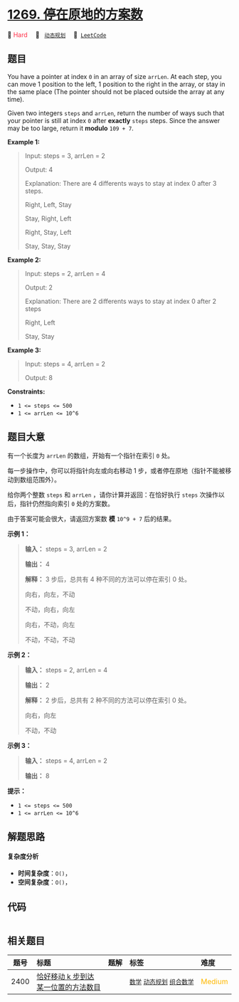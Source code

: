 # [1269. 停在原地的方案数](https://leetcode.com/problems/number-of-ways-to-stay-in-the-same-place-after-some-steps)

🔴 <font color=#ff334b>Hard</font>&emsp; 🔖&ensp; [`动态规划`](/tag/dynamic-programming.md)&emsp; 🔗&ensp;[`LeetCode`](https://leetcode.com/problems/number-of-ways-to-stay-in-the-same-place-after-some-steps)

## 题目

You have a pointer at index `0` in an array of size `arrLen`. At each step,
you can move 1 position to the left, 1 position to the right in the array, or
stay in the same place (The pointer should not be placed outside the array at
any time).

Given two integers `steps` and `arrLen`, return the number of ways such that
your pointer is still at index `0` after **exactly** `steps` steps. Since the
answer may be too large, return it **modulo** `109 + 7`.



**Example 1:**

> Input: steps = 3, arrLen = 2
> 
> Output: 4
> 
> Explanation: There are 4 differents ways to stay at index 0 after 3 steps.
> 
> Right, Left, Stay
> 
> Stay, Right, Left
> 
> Right, Stay, Left
> 
> Stay, Stay, Stay

**Example 2:**

> Input: steps = 2, arrLen = 4
> 
> Output: 2
> 
> Explanation: There are 2 differents ways to stay at index 0 after 2 steps
> 
> Right, Left
> 
> Stay, Stay

**Example 3:**

> Input: steps = 4, arrLen = 2
> 
> Output: 8

**Constraints:**

  * `1 <= steps <= 500`
  * `1 <= arrLen <= 10^6`


## 题目大意

有一个长度为 `arrLen` 的数组，开始有一个指针在索引 `0` 处。

每一步操作中，你可以将指针向左或向右移动 1 步，或者停在原地（指针不能被移动到数组范围外）。

给你两个整数 `steps` 和 `arrLen` ，请你计算并返回：在恰好执行 `steps` 次操作以后，指针仍然指向索引 `0` 处的方案数。

由于答案可能会很大，请返回方案数 **模** `10^9 + 7` 后的结果。

**示例 1：**

> 
> 
> 
> 
> 
> **输入：** steps = 3, arrLen = 2
> 
> **输出：** 4
> 
> **解释：** 3 步后，总共有 4 种不同的方法可以停在索引 0 处。
> 
> 向右，向左，不动
> 
> 不动，向右，向左
> 
> 向右，不动，向左
> 
> 不动，不动，不动
> 
> 

**示例 2：**

> 
> 
> 
> 
> 
> **输入：** steps = 2, arrLen = 4
> 
> **输出：** 2
> 
> **解释：** 2 步后，总共有 2 种不同的方法可以停在索引 0 处。
> 
> 向右，向左
> 
> 不动，不动
> 
> 

**示例 3：**

> 
> 
> 
> 
> 
> **输入：** steps = 4, arrLen = 2
> 
> **输出：** 8
> 
> 

**提示：**

  * `1 <= steps <= 500`
  * `1 <= arrLen <= 10^6`


## 解题思路

#### 复杂度分析

- **时间复杂度**：`O()`，
- **空间复杂度**：`O()`，

## 代码

```javascript

```

## 相关题目

<!-- prettier-ignore -->
| 题号 | 标题 | 题解 | 标签 | 难度 |
| :------: | :------ | :------: | :------ | :------ |
| 2400 | [恰好移动 k 步到达某一位置的方法数目](https://leetcode.com/problems/number-of-ways-to-reach-a-position-after-exactly-k-steps) |  |  [`数学`](/tag/math.md) [`动态规划`](/tag/dynamic-programming.md) [`组合数学`](/tag/combinatorics.md) | <font color=#ffb800>Medium</font> |

<style>
.blue {
    background-color: #096dd9;
    padding: 0.25rem 0.5rem;
    margin: 0;
    font-size: 0.85em;
    border-radius: 3px;
    color: white;
    font-weight: 500;
}
table th:first-of-type { width: 10%; }
table th:nth-of-type(2) { width: 35%; }
table th:nth-of-type(3) { width: 10%; }
table th:nth-of-type(4) { width: 35%; }
table th:nth-of-type(5) { width: 10%; }
</style>
